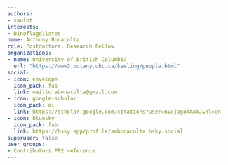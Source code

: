 ```yaml
---
authors:
- vaulot
interests:
- Dinoflagellates
name: Anthony Bonacolta
role: Postdoctoral Research Fellow
organizations:
- name: University of British Columbia
  url: "https://www3.botany.ubc.ca/keeling/people.html"
social:
- icon: envelope
  icon_pack: fas
  link: mailto:abonacolta@gmail.com
- icon: google-scholar
  icon_pack: ai
  link: https://scholar.google.com/citations?user=nVxjagoAAAAJ&hl=en
- icon: bluesky
  icon_pack: fab
  link: https://bsky.app/profile/ambonacolta.bsky.social
superuser: false
user_groups:
- Contributors PR2 reference
---
```

